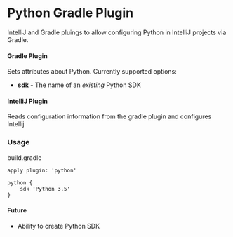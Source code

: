 # Python Gradle Plugin

IntelliJ and Gradle pluings to allow configuring Python in IntelliJ projects via Gradle.


#### Gradle Plugin
Sets attributes about Python.
Currently supported options:
* **sdk** - The name of an _existing_ Python SDK

#### IntelliJ Plugin
Reads configuration information from the gradle plugin and configures Intellij


### Usage

build.gradle
```gradel
apply plugin: 'python'

python {
    sdk 'Python 3.5'
}
```

#### Future
* Ability to create Python SDK